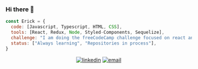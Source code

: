 ### Hi there 👋
```javascript
const Erick = {
  code: [Javascript, Typescript, HTML, CSS],
  tools: [React, Redux, Node, Styled-Components, Sequelize],
  challenge: "I am doing the freeCodeCamp challenge focused on react and I'm practicing with HackerRank",
  status: ["Always learning", "Repositories in process"],
}
```
<p align="center"> 
 <!-- <a href="https://app-food-gold.vercel.app/"><img src="https://img.icons8.com/color/95/000000/real-food-for-meals.png" alt="appFood"/></a> -->
  <a href="https://www.linkedin.com/in/erick-ayllon"><img src="https://img.icons8.com/color/96/000000/linkedin.png" alt="linkedin"/></a>
  <a href="mailto:erickayllon@gmail.com"><img src="https://img.icons8.com/color/96/000000/gmail.png" alt="email"/></a>
</p>
